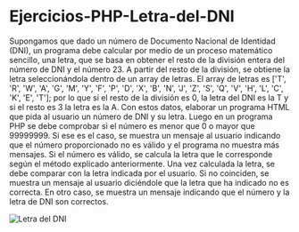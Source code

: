# Ejercicios-PHP-Letra-del-DNI


Supongamos que dado un número de Documento Nacional de Identidad (DNI), un programa debe calcular por medio de un proceso matemático sencillo, una letra, que se basa en obtener el resto de la división entera del número de DNI y el número 23. A partir del resto de la división, se obtiene la letra seleccionándola dentro de un array de letras. El array de letras es ['T', 'R', 'W', 'A', 'G', 'M', 'Y', 'F', 'P', 'D', 'X', 'B', 'N', 'J', 'Z', 'S', 'Q', 'V', 'H', 'L', 'C', 'K', 'E', 'T']; por lo que si el resto de la división es 0, la letra del DNI es la T y si el resto es 3 la letra es la A. Con estos datos, elaborar un programa HTML que pida al usuario un número de DNI y su letra. Luego en un programa PHP se debe comprobar si el número es menor que 0 o mayor que 99999999. Si ese es el caso, se muestra un mensaje al usuario indicando que el número proporcionado no es válido y el programa no muestra más mensajes. Si el número es válido, se calcula la letra que le corresponde según el método explicado anteriormente. Una vez calculada la letra, se debe comparar con la letra indicada por el usuario. Si no coinciden, se muestra un mensaje al usuario diciéndole que la letra que ha indicado no es correcta. En otro caso, se muestra un mensaje indicando que el número y la letra de DNI son correctos.


![Letra del DNI](https://user-images.githubusercontent.com/85589346/219119349-ea7f5107-b2d1-46d0-9917-1b04e95949a4.png)
